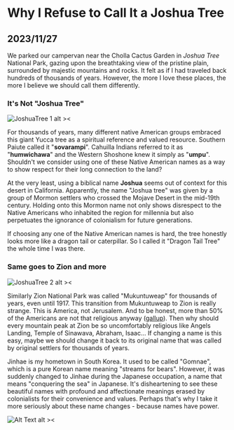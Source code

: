 # Why I Refuse to Call It a Joshua Tree

## 2023/11/27

We parked our campervan near the Cholla Cactus Garden in _Joshua Tree_ National Park, gazing upon the breathtaking view of the pristine plain, surrounded by majestic mountains and rocks. It felt as if I had traveled back hundreds of thousands of years. However, the more I love these places, the more I believe we should call them differently. 

### It's Not "Joshua Tree"

![JoshuaTree 1 alt ><](https://github.com/jinnycho/jinnycho.github.io/blob/main/src/assets/photos/joshuaTree1.png?raw=true)

For thousands of years, many different native American groups embraced this giant Yucca tree as a spiritual reference and valued resource. Southern Paiute called it "**sovarampi**". Cahuilla Indians referred to it as "**humwichawa**" and the Western Shoshone knew it simply as "**umpu**". Shouldn't we consider using one of these Native American names as a way to show respect for their long connection to the land? 

At the very least, using a biblical name **Joshua** seems out of context for this desert in California. Apparently, the name "Joshua tree" was given by a group of Mormon settlers who crossed the Mojave Desert in the mid-19th century. Holding onto this Mormon name not only shows disrespect to the Native Americans who inhabited the region for millennia but also perpetuates the ignorance of colonialism for future generations.

If choosing any one of the Native American names is hard, the tree honestly looks more like a dragon tail or caterpillar. So I called it "Dragon Tail Tree" the whole time I was there.

### Same goes to Zion and more

![JoshuaTree 2 alt ><](https://github.com/jinnycho/jinnycho.github.io/blob/main/src/assets/photos/joshuaTree3.png?raw=true)

Similarly Zion National Park was called "Mukuntuweap" for thousands of years, even until 1917. This transition from Mukuntuweap to Zion is really strange. This is America, not Jerusalem. And to be honest, more than 50% of the Americans are not that religious anyway ([gallup](https://news.gallup.com/poll/341963/church-membership-falls-below-majority-first-time.aspx)). Then why should every mountain peak at Zion be so uncomfortably religious like Angels Landing, Temple of Sinawava, Abraham, Isaac... If changing a name is this easy, maybe we should change it back to its original name that was called by original settlers for thousands of years.

Jinhae is my hometown in South Korea. It used to be called "Gomnae", which is a pure Korean name meaning "streams for bears". However, it was suddenly changed to Jinhae during the Japanese occupation, a name that means "conquering the sea" in Japanese. It's disheartening to see these beautiful names with profound and affectionate meanings erased by colonialists for their convenience and values. Perhaps that's why I take it more seriously about these name changes - because names have power.

![Alt Text alt ><](https://media.giphy.com/media/7JBm1BxfVU715q5mT3/giphy.gif)